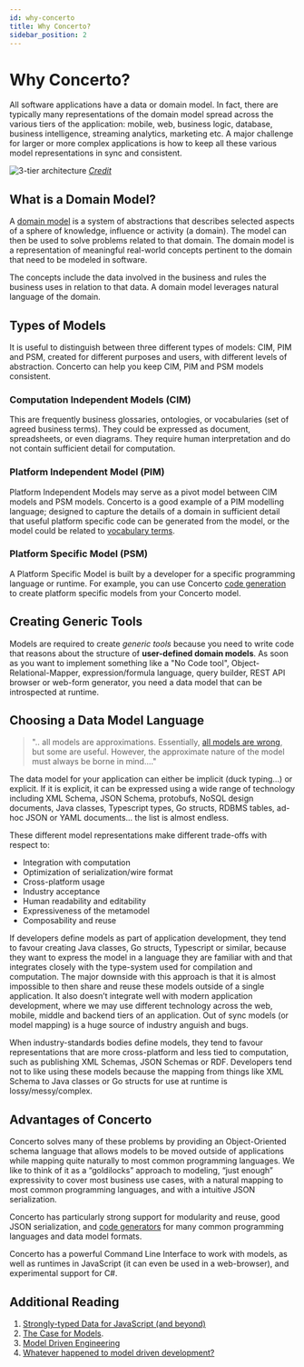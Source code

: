 ```yaml
---
id: why-concerto
title: Why Concerto?
sidebar_position: 2
---
```


# Why Concerto?

All software applications have a data or domain model. In fact, there are typically many representations of the domain model spread across the various tiers of the application: mobile, web, business logic, database, business intelligence, streaming analytics, marketing etc. A major challenge for larger or more complex applications is how to keep all these various model representations in sync and consistent.

![3-tier architecture](/img/3tier-arch.png)
[*Credit*](https://levelup.gitconnected.com/a-complete-guide-build-a-scalable-3-tier-architecture-with-mern-stack-es6-ca129d7df805)

## What is a Domain Model?

A [domain model](https://en.wikipedia.org/wiki/Domain_model) is a system of abstractions that describes selected aspects of a sphere of knowledge, influence or activity (a domain).  The model can then be used to solve problems related to that domain. The domain model is a representation of meaningful real-world concepts pertinent to the domain that need to be modeled in software. 

The concepts include the data involved in the business and rules the business uses in relation to that data. A domain model leverages natural language of the domain.

## Types of Models

It is useful to distinguish between three different types of models: CIM, PIM and PSM, created for different purposes and users, with different levels of abstraction. Concerto can help you keep CIM, PIM and PSM models consistent.

### Computation Independent Models (CIM)

This are frequently business glossaries, ontologies, or vocabularies (set of agreed business terms). They could be expressed as document, spreadsheets, or even diagrams. They require human interpretation and do not contain sufficient detail for computation.

### Platform Independent Model (PIM)

Platform Independent Models may serve as a pivot model between CIM models and PSM models. Concerto is a good example of a PIM modelling language; designed to capture the details of a domain in sufficient detail that useful platform specific code can be generated from the model, or the model could be related to [vocabulary terms](./vocabulary.md).

### Platform Specific Model (PSM)

A Platform Specific Model is built by a developer for a specific programming language or runtime. For example, you can use Concerto [code generation](./category/code-generation) to create platform specific models from your Concerto model.

## Creating Generic Tools

Models are required to create *generic tools* because you need to write code that reasons about the structure of **user-defined domain models**. As soon as you want to implement something like a "No Code tool", Object-Relational-Mapper, expression/formula language, query builder, REST API browser or web-form generator, you need a data model that can be introspected at runtime.

## Choosing a Data Model Language

> ".. all models are approximations. Essentially, [all models are wrong](https://en.wikipedia.org/wiki/All_models_are_wrong), but some are useful. However, the approximate nature of the model must always be borne in mind...."

The data model for your application can either be implicit (duck typing...) or explicit. If it is explicit, it can be expressed using a wide range of technology including XML Schema, JSON Schema, protobufs, NoSQL design documents, Java classes, Typescript types, Go structs, RDBMS tables, ad-hoc JSON or YAML documents... the list is almost endless.

These different model representations make different trade-offs with respect to:
- Integration with computation
- Optimization of serialization/wire format
- Cross-platform usage
- Industry acceptance
- Human readability and editability
- Expressiveness of the metamodel
- Composability and reuse

If developers define models as part of application development, they tend to favour creating Java classes, Go structs, Typescript or similar, because they want to express the model in a language they are familiar with and that integrates closely with the type-system used for compilation and computation. The major downside with this approach is that it is almost impossible to then share and reuse these models outside of a single application. It also doesn’t integrate well with modern application development, where we may use different technology across the web, mobile, middle and backend tiers of an application. Out of sync models (or model mapping) is a huge source of industry anguish and bugs.

When industry-standards bodies define models, they tend to favour representations that are more cross-platform and less tied to computation, such as publishing XML Schemas, JSON Schemas or RDF. Developers tend not to like using these models because the mapping from things like XML Schema to Java classes or Go structs for use at runtime is lossy/messy/complex.

## Advantages of Concerto

Concerto solves many of these problems by providing an Object-Oriented schema language that allows models to be moved outside of applications while mapping quite naturally to most common programming languages. We like to think of it as a “goldilocks” approach to modeling, “just enough” expressivity to cover most business use cases, with a natural mapping to most common programming languages, and with a intuitive JSON serialization. 

Concerto has particularly strong support for modularity and reuse, good JSON serialization, and [code generators](./category/code-generation) for many common programming languages and data model formats.

Concerto has a powerful Command Line Interface to work with models, as well as runtimes in JavaScript (it can even be used in a web-browser), and experimental support for C#.

## Additional Reading

1. [Strongly-typed Data for JavaScript (and beyond)](https://accordproject.org/news/strongly-typed-data-for-javascript-and-beyond/)
2. [The Case for Models](https://concerningquality.com/models/).
3. [Model Driven Engineering](https://en.wikipedia.org/wiki/Model-driven_engineering)
4. [Whatever happened to model driven development?](https://neil-crofts.medium.com/whatever-happened-to-model-driven-development-ec0175139720)
